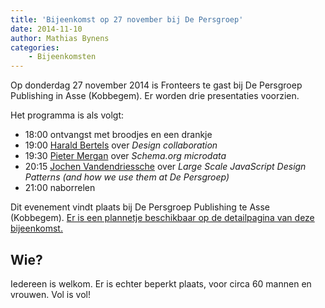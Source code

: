 ```yaml
---
title: 'Bijeenkomst op 27 november bij De Persgroep'
date: 2014-11-10
author: Mathias Bynens
categories:
    - Bijeenkomsten
---
```


Op donderdag 27 november 2014 is Fronteers te gast bij De Persgroep Publishing in Asse (Kobbegem). Er worden drie presentaties voorzien.

Het programma is als volgt:

-   18:00 ontvangst met broodjes en een drankje
-   19:00 [Harald Bertels](https://twitter.com/Bizonder) over _Design collaboration_
-   19:30 [Pieter Mergan](https://twitter.com/FirstManOnDaMoo) over _Schema.org microdata_
-   20:15 [Jochen Vandendriessche](https://twitter.com/joggink) over _Large Scale JavaScript Design Patterns (and how we use them at De Persgroep)_
-   21:00 naborrelen

Dit evenement vindt plaats bij De Persgroep Publishing te Asse (Kobbegem). [Er is een plannetje beschikbaar op de detailpagina van deze bijeenkomst.](/bijeenkomsten/2014/persgroep)

## Wie?

Iedereen is welkom. Er is echter beperkt plaats, voor circa 60 mannen en vrouwen.  Vol is vol!
